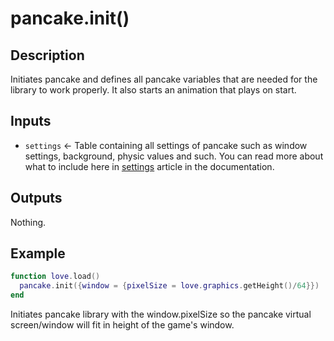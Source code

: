 # pancake.init()

## Description

Initiates pancake and defines all pancake variables that are needed for the library to work properly. It also starts an animation that plays on start.

## Inputs
* `settings` <- Table containing all settings of pancake such as window settings, background, physic values and such. You can read more about what to include here in [settings](http://mightypancake.games/#/documentation/topics/settings) article in the documentation.

## Outputs

Nothing.

## Example

```lua
function love.load()
  pancake.init({window = {pixelSize = love.graphics.getHeight()/64}})
end
```

Initiates pancake library with the window.pixelSize so the pancake virtual screen/window will fit in height of the game's window.
